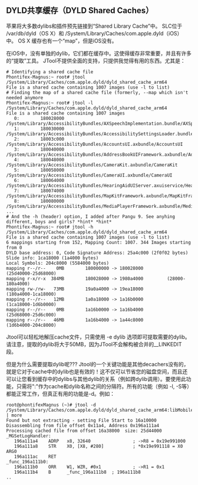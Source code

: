 
## DYLD共享缓存（DYLD Shared Caches）


苹果将​​大多数dylibs和插件预先链接到“Shared Library Cache”中。 SLC位于 /var/db/dyld（OS X）和 /System/Library/Caches/com.apple.dyld（iOS）中。 OS X 缓存也有一个“map”，但是iOS没有。

在iOS中，没有单独的dylib，它们都在缓存中。这使得缓存非常重要，并且有许多的“提取”工具。 JTool不提供全面的支持，只提供我觉得有用的东西。尤其是：

```
# Identifying a shared cache file
Phontifex-Magnus:~ root# jtool  /System/Library/Caches/com.apple.dyld/dyld_shared_cache_arm64
File is a shared cache containing 1007 images (use -l to list)
# Finding the map of a shared cache file (formerly, --map which isn't needed anymore
Phontifex-Magnus:~ root# jtool -l /System/Library/Caches/com.apple.dyld/dyld_shared_cache_arm64
File is a shared cache containing 1007 images
   0:        180028000 /System/Library/AccessibilityBundles/AXSpeechImplementation.bundle/AXSpeechImplementation
   1:        180030000 /System/Library/AccessibilityBundles/AccessibilitySettingsLoader.bundle/AccessibilitySettingsLoader
   2:        18003c000 /System/Library/AccessibilityBundles/AccountsUI.axbundle/AccountsUI
   3:        180040000 /System/Library/AccessibilityBundles/AddressBookUIFramework.axbundle/AddressBookUIFramework
   4:        180048000 /System/Library/AccessibilityBundles/CameraKit.axbundle/CameraKit
   5:        180058000 /System/Library/AccessibilityBundles/CameraUI.axbundle/CameraUI
   6:        180064000 /System/Library/AccessibilityBundles/HearingAidUIServer.axuiservice/HearingAidUIServer
   7:        180074000 /System/Library/AccessibilityBundles/MapKitFramework.axbundle/MapKitFramework
   8:        180080000 /System/Library/AccessibilityBundles/MediaPlayerFramework.axbundle/MediaPlayerFramework
...
# And the -h (header) option, I added after Pangu 9. See anyhing different, boys and girls? *hint* *hint*
Phontifex-Magnus:~ root# jtool -h /System/Library/Caches/com.apple.dyld/dyld_shared_cache_arm64           
File is a shared cache containing 1007 images (use -l to list)
6 mappings starting from 152, Mapping Count: 1007. 344 Images starting from 0
DYLD base address: 0, Code Signature Address: 25a4c000 (2f0f02 bytes)
Slide info: 1ca18000 (1a4000 bytes)
Local Symbols: 204c8000 (5584000 bytes)
mapping r--/r--    0MB        180000000 -> 180028000         (25d40000-25d68000)
mapping r-x/r-x  384MB        180028000 -> 1980a4000         (28000-180a4000)
mapping rw-/rw-   73MB        19a0a4000 -> 19ea18000         (180a4000-1ca18000)
mapping r--/r--   12MB        1a0a18000 -> 1a16b0000         (1ca18000-1d6b0000)
mapping r--/r--    0MB        1a16b0000 -> 1a16b4000         (25d68000-25d6c000)
mapping r--/r--   46MB        1a16b4000 -> 1a44c8000         (1d6b4000-204c8000)
```

Jtool可以轻松地解压cache文件，只需使用 -e dylib 选项即可提取需要的dylib。请注意，提取的dylib将大于50MB，因为JTool不会解构被合并的__LINKEDIT段。

但是为什么需要提取dylib呢??? Jtool的一个关键功能是其他decachers没有的，就是它对于cache中的dylib也是有效的！这不仅可以节省您的磁盘空间，而且还可以让您看到缓存中的dylibs与其他dylib的关系（例如跨dylib调用）。要使用此功能，只需将":"作为cache和dylib名称之间的分隔符。所有的功能（例如 -l, -S等）都能正常工作，但真正有用的功能是-d。例如：

```
root@phontifexMagnus (~)# jtool -d /System/Library/Caches/com.apple.dyld/dyld_shared_cache_arm64:libMobileGestalt | more
Found but not extracting - setting File Start to 16a10000
Disassembling from file offset 0x11a4, Address 0x196a111a4 
Processing cached file from offset 16a38000  size: 25d44000
_MGSetLogHandler:
   196a111a4    ADRP   x8, 32640                ; ->R8 = 0x19e991000 
   196a111a8    STR    X0, [X8, #280]           ; *0x19e991118 = X0 ARG0
   196a111ac    RET                     
_func_196a111b0:
   196a111b0    ORR    W1, WZR, #0x1            ; ->R1 = 0x1 
   196a111b4    B      _func_196a111b8  ; 196a111b8
..
```